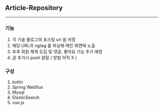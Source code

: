 ## Article-Repository

---

### 기능
1. 각 기술 블로그의 포스팅 url 을 저장
2. 해당 URL의 ogtag 를 파싱해 메인 화면에 노출
3. 추후 회원 체계 도입 및 댓글, 좋아요 기능 추가 예정
4. 글 추가시 push 알람 ( 방법 아직 X )

### 구성
1. kotlin
2. Spring Webflux
3. Mysql
4. ElasticSearch
5. vue.js
